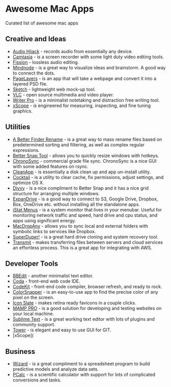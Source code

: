 # Awesome Mac Apps
Curated list of awesome mac apps

## Creative and Ideas

- [Audio Hijack](http://rogueamoeba.com/audiohijack/) - records audio from essentially any device.
- [Camtasia](http://www.techsmith.com/camtasia.html) - is a screen recorder with some light duty video editing tools. 
- [Fission](http://rogueamoeba.com/fission/) - lossless audio editing. 
- [Mindnode](http://mindnode.com/) - is a great way to visualize ideas and brainstorm.  A good way to connect the dots.
- [PageLayers](http://www.pagelayers.com/) - is an app that will take a webpage and convert it into a layered PSD file.
- [Sketch](http://www.bohemiancoding.com/sketch/) - lightweight web mock-up tool. 
- [VLC](http://www.videolan.org/vlc/index.html) - open source multimedia and video player. 
- [Writer Pro](http://writer.pro/) - is a minimalist notetaking and distraction free writing tool. 
- [xScope](http://xscopeapp.com/) - is engineered for measuring, inspecting, and fine tuning graphics.


## Utilities

- [A Better Finder Rename](http://www.publicspace.net/BetterRename/) - is a great way to mass rename files based on predetermined sorting and filtering, as well as complex regular expressions. 
- [Better Snap Tool](http://blog.boastr.net/) - allows you to quickly resize windows with hotkeys. 
- [ChronoSync](http://www.econtechnologies.com/chronosync/overview.html) - commercial grade file sync.  ChronoSync is a nice GUI with some added features on rsync. 
- [CleanApp](http://www.syniumsoftware.com/cleanapp/) - is essentially a disk clean up and app un-install utility. 
- [Cocktail](http://www.maintain.se/cocktail/) - is a utility to clear cache, fix permissions, adjust settings, and optimize OS X. 
- [Divvy](http://mizage.com/divvy/) - is a nice compliment to Better Snap and it has a nice grid structure for arranging multiple windows.  
- [ExpanDrive](http://www.expandrive.com/) - is a good way to connect to S3, Google Drive, Dropbox, Box, OneDrive etc. without installing all the standalone apps. 
- [iStat Menus](http://bjango.com/mac/istatmenus/) - is a system monitor that lives in your menubar. Useful for monitoring network traffic and speed, hard drive and cpu status, and apps using significant energy. 
- [MacDropAny](http://www.zibity.com/macdropany.html) - allows you to sync local and external folders with symbolic links to services like Dropbox.
- [SuperDuper!](http://www.shirt-pocket.com/SuperDuper/SuperDuperDescription.html) - is a great hard drive cloning and system recovery tool.
- [Transmit](http://panic.com/transmit/) - makes transferring files between servers and cloud services an effortless process.  This is a great app for integrating with AWS. 


## Developer Tools

- [BBEdit](http://www.barebones.com/products/bbedit/) - another minimalist text editor. 
- [Coda](http://www.panic.com/coda/) - front-end web code IDE. 
- [CodeKit](http://incident57.com/codekit/) - front-end code compiler, browser refresh, and ready to rock.
- [ColorSnapper](http://www.colorsnapper.com/) - is an easy-to-use app to find the precise color of any pixel on the screen.
- [Icon Slate](http://kodlian.com/apps/icon-slate) - makes retina ready favicons in a couple clicks. 
- [MAMP PRO](http://www.mamp.info/en/mamp-pro/) - is a good solution for developing and testing websites on your local machine. 
- [Sublime Text](http://www.sublimetext.com/) - is a great working text editor with lots of plugins and community support. 
- [Tower](http://www.git-tower.com/) - is elegant and easy to use GUI for GIT. 
- [xScope](

## Business

- [Wizard](http://www.wizardmac.com/) - is a great compliment to a spreadsheet program to build predictive models and analyze data sets.
- [PCalc](http://www.pcalc.com/) - is a scientific calculator with support for lots of complicated conversions and tasks. 